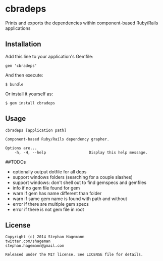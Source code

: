 # cbradeps

Prints and exports the dependencies within component-based Ruby/Rails applications

## Installation

Add this line to your application's Gemfile:

    gem 'cbradeps'

And then execute:

    $ bundle

Or install it yourself as:

    $ gem install cbradeps

## Usage

    cbradeps [application path]
    
    Component-based Ruby/Rails dependency grapher.
    
    Options are...
        -h, -H, --help                   Display this help message.

##TODOs

* optionally output dotfile for all deps
* support windows folders (searching for a couple slashes)
* support windows: don't shell out to find gemspecs and gemfiles
* info if no gem file found for gem
* warn if gem has name different than folder
* warn if same gem name is found with path and without
* error if there are multiple gem specs
* error if there is not gem file in root


## License

    Copyright (c) 2014 Stephan Hagemann
    twitter.com/shageman
    stephan.hagemann@gmail.com

    Released under the MIT license. See LICENSE file for details.
